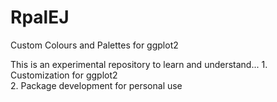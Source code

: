 # RpalEJ
Custom Colours and Palettes for ggplot2

This is an experimental repository to learn and understand...
    1. Customization for ggplot2  
    2. Package development for personal use  
